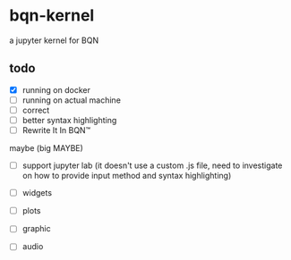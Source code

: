 # bqn-kernel
a jupyter kernel for BQN

## todo
- [x] running on docker
- [ ] running on actual machine
- [ ] correct
- [ ] better syntax highlighting
- [ ] Rewrite It In BQN™

maybe (big MAYBE)
- [ ] support jupyter lab (it doesn't use a custom .js file,
      need to investigate on how to provide input method and syntax highlighting)
- [ ] widgets
- [ ] plots
- [ ] graphic
- [ ] audio

